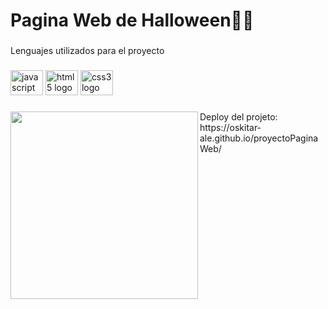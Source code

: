 <h1 align="left">Pagina Web de Halloween🎃🎃</h1>


###


<p align="left">Lenguajes utilizados para el proyecto</p>

###

<div align="left">
  <img src="https://cdn.jsdelivr.net/gh/devicons/devicon/icons/javascript/javascript-original.svg" height="40" width="52" alt="javascript logo"  />
  <img src="https://cdn.jsdelivr.net/gh/devicons/devicon/icons/html5/html5-original.svg" height="40" width="52" alt="html5 logo"  />
  <img src="https://cdn.jsdelivr.net/gh/devicons/devicon/icons/css3/css3-original.svg" height="40" width="52" alt="css3 logo"  />
</div>



###

<img  align="left" height="300" src="https://user-images.githubusercontent.com/108702192/236353813-b1e7bc8b-cc8c-4276-a1a4-d4465b87142e.png"  />

###
<div align="left" >
Deploy del projeto: https://oskitar-ale.github.io/proyectoPaginaWeb/
</div> 
